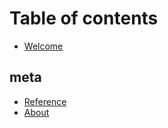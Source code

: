 # Table of contents

* [Welcome](README.md)

## meta

* [Reference](meta/reference.md)
* [About](meta/about.md)
